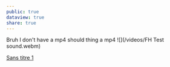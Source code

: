 ```yaml
---
public: true
dataview: true
share: true
---
```

Bruh
I don't have a mp4
should thing a mp4
![](/videos/FH Test sound.webm)

[Sans titre 1](./Sans-titre-1.md)
